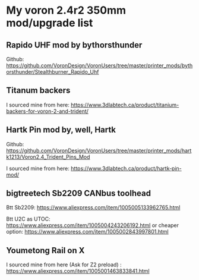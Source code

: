 
# My voron 2.4r2 350mm mod/upgrade list

## Rapido UHF mod by bythorsthunder

Github: https://github.com/VoronDesign/VoronUsers/tree/master/printer_mods/bythorsthunder/Stealthburner_Rapido_Uhf


## Titanum backers

I sourced mine from here: https://www.3dlabtech.ca/product/titanium-backers-for-voron-2-and-trident/


## Hartk Pin mod by, well, Hartk

Github: https://github.com/VoronDesign/VoronUsers/tree/master/printer_mods/hartk1213/Voron2.4_Trident_Pins_Mod

I sourced mine from here: https://www.3dlabtech.ca/product/hartk-pin-mod/


## bigtreetech Sb2209 CANbus toolhead

Btt Sb2209: https://www.aliexpress.com/item/1005005133962765.html

Btt U2C as UTOC: https://www.aliexpress.com/item/1005004243206192.html
or cheaper option: https://www.aliexpress.com/item/1005002843997801.html


## Youmetong Rail on X

I sourced mine from here (Ask for Z2 preload) : https://www.aliexpress.com/item/1005001463833841.html
